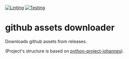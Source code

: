 
[![Linting](https://github.com/P-GND/python-project/actions/workflows/lint.yml/badge.svg)](https://github.com/P-GND/python-project/actions/workflows/lint.yml)
[![Testing](https://github.com/P-GND/python-project/actions/workflows/test.yml/badge.svg)](https://github.com/P-GND/python-project/actions/workflows/test.yml)

# github assets downloader

Downloads github assets from releases.

(Project's structure is based on [python-project-johannes](https://github.com/johschmidt42/python-project-johannes)).
